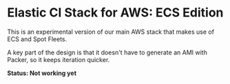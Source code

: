 # Elastic CI Stack for AWS: ECS Edition

This is an experimental version of our main AWS stack that makes use of ECS and Spot Fleets.

A key part of the design is that it doesn't have to generate an AMI with Packer, so it keeps iteration quicker.

**Status: Not working yet**
